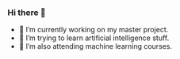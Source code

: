 ### Hi there 👋

- 🔭 I’m currently working on my master project.
- 🌱 I’m trying to learn artificial intelligence stuff.
- 🤔 I’m also attending machine learning courses.
